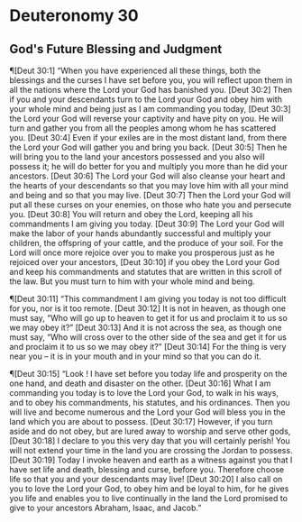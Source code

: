 # Deuteronomy 30

## God's Future Blessing and Judgment
¶[Deut 30:1] “When you have experienced all these things, both the blessings and the curses I have set before you, you will reflect upon them in all the nations where the Lord your God has banished you.
[Deut 30:2] Then if you and your descendants turn to the Lord your God and obey him with your whole mind and being just as I am commanding you today,
[Deut 30:3] the Lord your God will reverse your captivity and have pity on you. He will turn and gather you from all the peoples among whom he has scattered you.
[Deut 30:4] Even if your exiles are in the most distant land, from there the Lord your God will gather you and bring you back.
[Deut 30:5] Then he will bring you to the land your ancestors possessed and you also will possess it; he will do better for you and multiply you more than he did your ancestors.
[Deut 30:6] The Lord your God will also cleanse your heart and the hearts of your descendants so that you may love him with all your mind and being and so that you may live.
[Deut 30:7] Then the Lord your God will put all these curses on your enemies, on those who hate you and persecute you.
[Deut 30:8] You will return and obey the Lord, keeping all his commandments I am giving you today.
[Deut 30:9] The Lord your God will make the labor of your hands abundantly successful and multiply your children, the offspring of your cattle, and the produce of your soil. For the Lord will once more rejoice over you to make you prosperous just as he rejoiced over your ancestors,
[Deut 30:10] if you obey the Lord your God and keep his commandments and statutes that are written in this scroll of the law. But you must turn to him with your whole mind and being.

¶[Deut 30:11] “This commandment I am giving you today is not too difficult for you, nor is it too remote.
[Deut 30:12] It is not in heaven, as though one must say, “Who will go up to heaven to get it for us and proclaim it to us so we may obey it?”
[Deut 30:13] And it is not across the sea, as though one must say, “Who will cross over to the other side of the sea and get it for us and proclaim it to us so we may obey it?”
[Deut 30:14] For the thing is very near you – it is in your mouth and in your mind so that you can do it.

¶[Deut 30:15] “Look ! I have set before you today life and prosperity on the one hand, and death and disaster on the other.
[Deut 30:16] What I am commanding you today is to love the Lord your God, to walk in his ways, and to obey his commandments, his statutes, and his ordinances. Then you will live and become numerous and the Lord your God will bless you in the land which you are about to possess.
[Deut 30:17] However, if you turn aside and do not obey, but are lured away to worship and serve other gods,
[Deut 30:18] I declare to you this very day that you will certainly perish! You will not extend your time in the land you are crossing the Jordan to possess.
[Deut 30:19] Today I invoke heaven and earth as a witness against you that I have set life and death, blessing and curse, before you. Therefore choose life so that you and your descendants may live!
[Deut 30:20] I also call on you to love the Lord your God, to obey him and be loyal to him, for he gives you life and enables you to live continually in the land the Lord promised to give to your ancestors Abraham, Isaac, and Jacob.”
